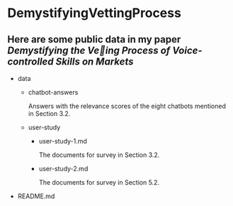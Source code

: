 # DemystifyingVettingProcess

## Here are some public data in my paper ***Demystifying the Veing Process of Voice-controlled Skills on Markets***

- data
  - chatbot-answers
    
    Answers with the relevance scores of the eight chatbots mentioned in Section 3.2.

  - user-study
    - user-study-1.md

        The documents for survey in Section 3.2.

    - user-study-2.md

        The documents for survey in Section 5.2.

- README.md